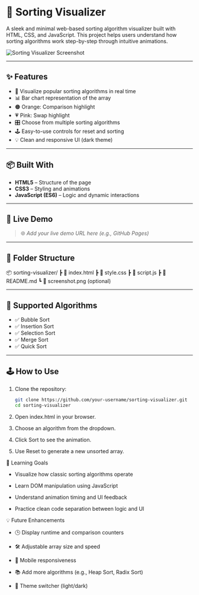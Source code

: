 # 🧠 Sorting Visualizer

A sleek and minimal web-based sorting algorithm visualizer built with HTML, CSS, and JavaScript. This project helps users understand how sorting algorithms work step-by-step through intuitive animations.

![Sorting Visualizer Screenshot](screenshot.png) <!-- Replace with your actual image path -->

---

## ✨ Features

- 🔄 Visualize popular sorting algorithms in real time  
- 📊 Bar chart representation of the array  
- 🟠 Orange: Comparison highlight  
- 💗 Pink: Swap highlight  
- 🎛 Choose from multiple sorting algorithms  
- 🕹 Easy-to-use controls for reset and sorting  
- 💡 Clean and responsive UI (dark theme)

---

## 📦 Built With

- **HTML5** – Structure of the page  
- **CSS3** – Styling and animations  
- **JavaScript (ES6)** – Logic and dynamic interactions  

---

## 🚀 Live Demo

> 🌐 _Add your live demo URL here (e.g., GitHub Pages)_

---

## 📁 Folder Structure

📦 sorting-visualizer/
┣ 📜 index.html
┣ 📜 style.css
┣ 📜 script.js
┣ 📜 README.md
┗ 📸 screenshot.png (optional)


---

## 🧮 Supported Algorithms

- ✅ Bubble Sort  
- ✅ Insertion Sort  
- ✅ Selection Sort  
- ✅ Merge Sort  
- ✅ Quick Sort  

---

## 🕹 How to Use

1. Clone the repository:

   ```bash
   git clone https://github.com/your-username/sorting-visualizer.git
   cd sorting-visualizer
   ```

2. Open index.html in your browser.

3. Choose an algorithm from the dropdown.

4. Click Sort to see the animation.

5. Use Reset to generate a new unsorted array.


🧠 Learning Goals
- Visualize how classic sorting algorithms operate

- Learn DOM manipulation using JavaScript

- Understand animation timing and UI feedback

- Practice clean code separation between logic and UI


💡 Future Enhancements
- 🕒 Display runtime and comparison counters

- 🛠 Adjustable array size and speed

- 📱 Mobile responsiveness

- 📚 Add more algorithms (e.g., Heap Sort, Radix Sort)

- 🎨 Theme switcher (light/dark)

